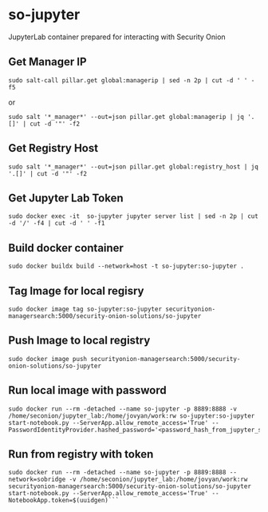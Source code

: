 # so-jupyter
JupyterLab container prepared for interacting with Security Onion

## Get Manager IP
```
sudo salt-call pillar.get global:managerip | sed -n 2p | cut -d ' ' -f5
```
or
```
sudo salt '*_manager*' --out=json pillar.get global:managerip | jq '.[]' | cut -d '"' -f2
```

## Get Registry Host
```
sudo salt '*_manager*' --out=json pillar.get global:registry_host | jq '.[]' | cut -d '"' -f2
```

## Get Jupyter Lab Token
```
sudo docker exec -it  so-jupyter jupyter server list | sed -n 2p | cut -d '/' -f4 | cut -d ' ' -f1
```

## Build docker container
```
sudo docker buildx build --network=host -t so-jupyter:so-jupyter .
```

## Tag Image for local regisry
```
sudo docker image tag so-jupyter:so-jupyter securityonion-managersearch:5000/security-onion-solutions/so-jupyter
```

## Push Image to local registry
```
sudo docker image push securityonion-managersearch:5000/security-onion-solutions/so-jupyter
```

## Run local image with password
```
sudo docker run --rm -detached --name so-jupyter -p 8889:8888 -v /home/seconion/jupyter_lab:/home/jovyan/work:rw so-jupyter:so-jupyter start-notebook.py --ServerApp.allow_remote_access='True' --PasswordIdentityProvider.hashed_password='<password_hash_from_jupyter_server>'
```

## Run from registry with token
```
sudo docker run --rm -detached --name so-jupyter -p 8889:8888 --network=sobridge -v /home/seconion/jupyter_lab:/home/jovyan/work:rw securityonion-managersearch:5000/security-onion-solutions/so-jupyter start-notebook.py --ServerApp.allow_remote_access='True' --NotebookApp.token=$(uuidgen)```
```
